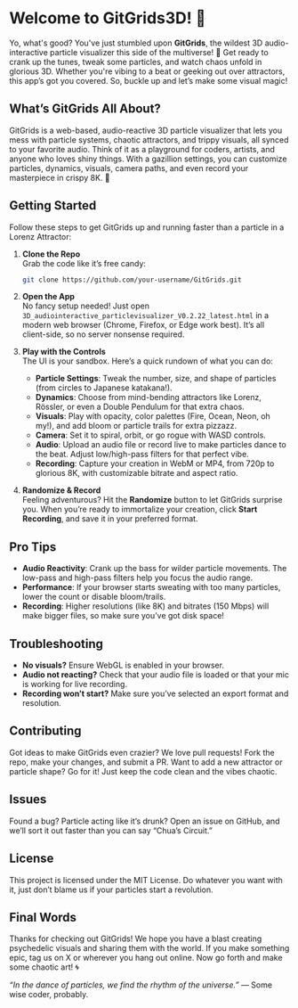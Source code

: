 # Welcome to GitGrids3D! 🎉


Yo, what's good? You've just stumbled upon **GitGrids**, the wildest 3D audio-interactive particle visualizer this side of the multiverse! 🚀 Get ready to crank up the tunes, tweak some particles, and watch chaos unfold in glorious 3D. Whether you're vibing to a beat or geeking out over attractors, this app’s got you covered. So, buckle up and let’s make some visual magic!

## What’s GitGrids All About?

GitGrids is a web-based, audio-reactive 3D particle visualizer that lets you mess with particle systems, chaotic attractors, and trippy visuals, all synced to your favorite audio. Think of it as a playground for coders, artists, and anyone who loves shiny things. With a gazillion settings, you can customize particles, dynamics, visuals, camera paths, and even record your masterpiece in crispy 8K. 🤯

## Getting Started

Follow these steps to get GitGrids up and running faster than a particle in a Lorenz Attractor:

1. **Clone the Repo**  
   Grab the code like it’s free candy:
   ```bash
   git clone https://github.com/your-username/GitGrids.git
   ```

2. **Open the App**  
   No fancy setup needed! Just open `3D_audiointeractive_particlevisualizer_V0.2.22_latest.html` in a modern web browser (Chrome, Firefox, or Edge work best). It’s all client-side, so no server nonsense required.

3. **Play with the Controls**  
   The UI is your sandbox. Here’s a quick rundown of what you can do:
   - **Particle Settings**: Tweak the number, size, and shape of particles (from circles to Japanese katakana!).
   - **Dynamics**: Choose from mind-bending attractors like Lorenz, Rössler, or even a Double Pendulum for that extra chaos.
   - **Visuals**: Play with opacity, color palettes (Fire, Ocean, Neon, oh my!), and add bloom or particle trails for extra pizzazz.
   - **Camera**: Set it to spiral, orbit, or go rogue with WASD controls.
   - **Audio**: Upload an audio file or record live to make particles dance to the beat. Adjust low/high-pass filters for that perfect vibe.
   - **Recording**: Capture your creation in WebM or MP4, from 720p to glorious 8K, with customizable bitrate and aspect ratio.

4. **Randomize & Record**  
   Feeling adventurous? Hit the **Randomize** button to let GitGrids surprise you. When you’re ready to immortalize your creation, click **Start Recording**, and save it in your preferred format.

## Pro Tips
- **Audio Reactivity**: Crank up the bass for wilder particle movements. The low-pass and high-pass filters help you focus the audio range.
- **Performance**: If your browser starts sweating with too many particles, lower the count or disable bloom/trails.
- **Recording**: Higher resolutions (like 8K) and bitrates (150 Mbps) will make bigger files, so make sure you’ve got disk space!

## Troubleshooting
- **No visuals?** Ensure WebGL is enabled in your browser.
- **Audio not reacting?** Check that your audio file is loaded or that your mic is working for live recording.
- **Recording won’t start?** Make sure you’ve selected an export format and resolution.

## Contributing
Got ideas to make GitGrids even crazier? We love pull requests! Fork the repo, make your changes, and submit a PR. Want to add a new attractor or particle shape? Go for it! Just keep the code clean and the vibes chaotic.

## Issues
Found a bug? Particle acting like it’s drunk? Open an issue on GitHub, and we’ll sort it out faster than you can say “Chua’s Circuit.”

## License
This project is licensed under the MIT License. Do whatever you want with it, just don’t blame us if your particles start a revolution.

## Final Words
Thanks for checking out GitGrids! We hope you have a blast creating psychedelic visuals and sharing them with the world. If you make something epic, tag us on X or wherever you hang out online. Now go forth and make some chaotic art! 🌀

*“In the dance of particles, we find the rhythm of the universe.”* — Some wise coder, probably.